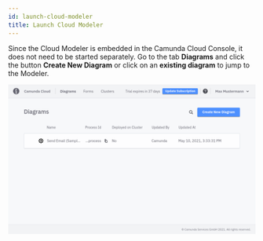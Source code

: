 ```yaml
---
id: launch-cloud-modeler
title: Launch Cloud Modeler
---
```


Since the Cloud Modeler is embedded in the Camunda Cloud Console, it does not need to be started separately. Go to the tab **Diagrams** and click the button **Create New Diagram** or click on an **existing diagram** to jump to the Modeler.

![diagram overview](img/bpmn-diagrams-overview.png)
